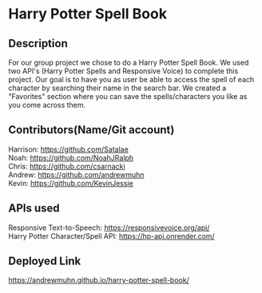 # Harry Potter Spell Book  

## Description  
For our group project we chose to do a Harry Potter Spell Book. We used two API's (Harry Potter Spells and Responsive Voice) to complete this project. Our goal is to have you as user be able to access the spell of each character by searching their name in the search bar. We created a "Favorites" section where you can save the spells/characters you like as you come across them.

## Contributors(Name/Git account)  
Harrison: https://github.com/Satalae  
Noah: https://github.com/NoahJRalph  
Chris: https://github.com/csarnacki  
Andrew: https://github.com/andrewmuhn  
Kevin: https://github.com/KevinJessie

## APIs used  
Responsive Text-to-Speech: https://responsivevoice.org/api/  
Harry Potter Character/Spell API: https://hp-api.onrender.com/

## Deployed Link  
https://andrewmuhn.github.io/harry-potter-spell-book/
